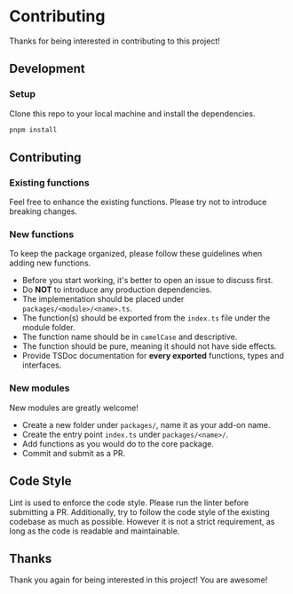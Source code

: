 # Contributing

Thanks for being interested in contributing to this project!

## Development 

### Setup

Clone this repo to your local machine and install the dependencies.

```bash
pnpm install
```

## Contributing

### Existing functions

Feel free to enhance the existing functions. Please try not to introduce breaking changes.

### New functions

To keep the package organized, please follow these guidelines when adding new functions.

- Before you start working, it's better to open an issue to discuss first.
- Do **NOT** to introduce any production dependencies.
- The implementation should be placed under `packages/<module>/<name>.ts`.
- The function(s) should be exported from the `index.ts` file under the module folder.
- The function name should be in `camelCase` and descriptive.
- The function should be pure, meaning it should not have side effects.
- Provide TSDoc documentation for **every exported** functions, types and interfaces.

### New modules

New modules are greatly welcome!

- Create a new folder under `packages/`, name it as your add-on name. 
- Create the entry point `index.ts` under `packages/<name>/`.
- Add functions as you would do to the core package.
- Commit and submit as a PR.

## Code Style

Lint is used to enforce the code style. Please run the linter before submitting a PR. Additionally, try to follow the code style of the existing codebase as much as possible. However it is not a strict requirement, as long as the code is readable and maintainable.

## Thanks

Thank you again for being interested in this project! You are awesome!
